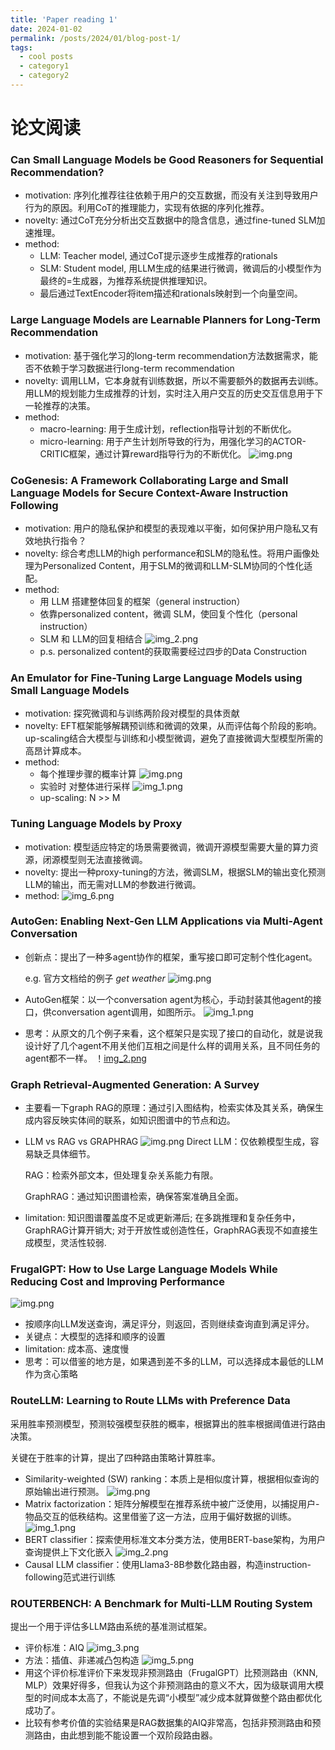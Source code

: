 ```yaml
---
title: 'Paper reading 1'
date: 2024-01-02
permalink: /posts/2024/01/blog-post-1/
tags:
  - cool posts
  - category1
  - category2
---
```


# 论文阅读

### Can Small Language Models be Good Reasoners for Sequential Recommendation?

- motivation: 序列化推荐往往依赖于用户的交互数据，而没有关注到导致用户行为的原因。利用CoT的推理能力，实现有依据的序列化推荐。
- novelty: 通过CoT充分分析出交互数据中的隐含信息，通过fine-tuned SLM加速推理。
- method:
  - LLM: Teacher model, 通过CoT提示逐步生成推荐的rationals
  - SLM: Student model, 用LLM生成的结果进行微调，微调后的小模型作为最终的=生成器，为推荐系统提供推理知识。
  - 最后通过TextEncoder将item描述和rationals映射到一个向量空间。

### Large Language Models are Learnable Planners for Long-Term Recommendation

- motivation: 基于强化学习的long-term recommendation方法数据需求，能否不依赖于学习数据进行long-term recommendation
- novelty: 调用LLM，它本身就有训练数据，所以不需要额外的数据再去训练。用LLM的规划能力生成推荐的计划，实时注入用户交互的历史交互信息用于下一轮推荐的决策。
- method:
  - macro-learning: 用于生成计划，reflection指导计划的不断优化。
  - micro-learning: 用于产生计划所导致的行为，用强化学习的ACTOR-CRITIC框架，通过计算reward指导行为的不断优化。
![img.png](image/BiLLP/img.png)

### CoGenesis: A Framework Collaborating Large and Small Language Models for Secure Context-Aware Instruction Following

- motivation: 用户的隐私保护和模型的表现难以平衡，如何保护用户隐私又有效地执行指令？
- novelty: 综合考虑LLM的high performance和SLM的隐私性。将用户画像处理为Personalized Content，用于SLM的微调和LLM-SLM协同的个性化适配。
- method:
    - 用 LLM 搭建整体回复的框架（general instruction）
    - 依靠personalized content，微调 SLM，使回复个性化（personal instruction）
    - SLM 和 LLM的回复相结合
      ![img_2.png](image/CoGenesis/img_2.png)
    - p.s. personalized content的获取需要经过四步的Data Construction


### An Emulator for Fine-Tuning Large Language Models using Small Language Models

- motivation: 探究微调和与训练两阶段对模型的具体贡献
- novelty: EFT框架能够解耦预训练和微调的效果，从而评估每个阶段的影响。up-scaling结合大模型与训练和小模型微调，避免了直接微调大型模型所需的高昂计算成本。
- method:
  - 每个推理步骤的概率计算
        ![img.png](image/EFT/img.png)
  - 实验时 对整体进行采样
        ![img_1.png](image/EFT/img_1.png)
  - up-scaling: N >> M

### Tuning Language Models by Proxy

- motivation: 模型适应特定的场景需要微调，微调开源模型需要大量的算力资源，闭源模型则无法直接微调。
- novelty: 提出一种proxy-tuning的方法，微调SLM，根据SLM的输出变化预测LLM的输出，而无需对LLM的参数进行微调。
- method: ![img_6.png](image/proxy-tuning/img_6.png)

### AutoGen: Enabling Next-Gen LLM Applications via Multi-Agent Conversation

- 创新点：提出了一种多agent协作的框架，重写接口即可定制个性化agent。

    e.g. 官方文档给的例子 *get weather*
    ![img.png](image/AutoGen/img.png)
- AutoGen框架：以一个conversation agent为核心，手动封装其他agent的接口，供conversation agent调用，如图所示。
    ![img_1.png](image/AutoGen/img_1.png)
- 思考：从原文的几个例子来看，这个框架只是实现了接口的自动化，就是说我设计好了几个agent不用关他们互相之间是什么样的调用关系，且不同任务的agent都不一样。
    ！[img_2.png](image/AutoGen/img_2.png)

### Graph Retrieval-Augmented Generation: A Survey
- 主要看一下graph RAG的原理：通过引入图结构，检索实体及其关系，确保生成内容反映实体间的联系，如知识图谱中的节点和边。
- LLM vs RAG vs GRAPHRAG
![img.png](image/GraphRAG/img3.png)
    Direct LLM：仅依赖模型生成，容易缺乏具体细节。 

    RAG：检索外部文本，但处理复杂关系能力有限。

    GraphRAG：通过知识图谱检索，确保答案准确且全面。
- limitation: 知识图谱覆盖度不足或更新滞后; 在多跳推理和复杂任务中，GraphRAG计算开销大; 对于开放性或创造性任，GraphRAG表现不如直接生成模型，灵活性较弱.

### FrugalGPT: How to Use Large Language Models While Reducing Cost and Improving Performance

![img.png](image/FrugalGPT/img4.png)

- 按顺序向LLM发送查询，满足评分，则返回，否则继续查询直到满足评分。
- 关键点：大模型的选择和顺序的设置
- limitation: 成本高、速度慢
- 思考：可以借鉴的地方是，如果遇到差不多的LLM，可以选择成本最低的LLM作为贪心策略

### RouteLLM: Learning to Route LLMs with Preference Data

采用胜率预测模型，预测较强模型获胜的概率，根据算出的胜率根据阈值进行路由决策。

关键在于胜率的计算，提出了四种路由策略计算胜率。

- Similarity-weighted (SW) ranking：本质上是相似度计算，根据相似查询的原始输出进行预测。
    ![img.png](image/RouteLLM/img.png)
- Matrix factorization：矩阵分解模型在推荐系统中被广泛使用，以捕捉用户-物品交互的低秩结构。这里借鉴了这一方法，应用于偏好数据的训练。
    ![img_1.png](image/RouteLLM/img_1.png)
- BERT classifier：探索使用标准文本分类方法，使用BERT-base架构，为用户查询提供上下文化嵌入
    ![img_2.png](image/RouteLLM/img_2.png)
- Causal LLM classifier：使用Llama3-8B参数化路由器，构造instruction-following范式进行训练

### ROUTERBENCH: A Benchmark for Multi-LLM Routing System

提出一个用于评估多LLM路由系统的基准测试框架。

- 评价标准：AIQ
    ![img_3.png](image/ROUTERBENCH/img_3.png)
- 方法：插值、非递减凸包构造
    ![img_5.png](image/ROUTERBENCH/img_5.png)
- 用这个评价标准评价下来发现非预测路由（FrugalGPT）比预测路由（KNN, MLP）效果好得多，但我认为这个非预测路由的意义不大，因为级联调用大模型的时间成本太高了，不能说是先调“小模型”减少成本就算做整个路由都优化成功了。
- 比较有参考价值的实验结果是RAG数据集的AIQ非常高，包括非预测路由和预测路由，由此想到能不能设置一个双阶段路由器。
